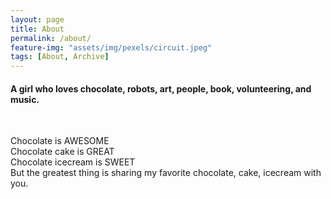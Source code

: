 ```yaml
---
layout: page
title: About
permalink: /about/
feature-img: "assets/img/pexels/circuit.jpeg"
tags: [About, Archive]
---
```

<h4>A girl who loves chocolate, robots, art, people, book, volunteering, and music.</h4><br>

Chocolate is AWESOME<br>
Chocolate cake is GREAT<br>
Chocolate icecream is SWEET<br>
But the greatest thing is sharing my favorite chocolate, cake, icecream with you.<br>

